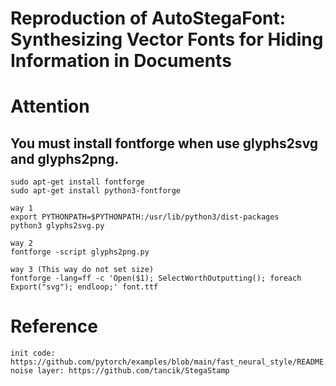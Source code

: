 # Reproduction of AutoStegaFont: Synthesizing Vector Fonts for Hiding Information in Documents

# Attention
## You must install fontforge when use glyphs2svg and glyphs2png.
```
sudo apt-get install fontforge
sudo apt-get install python3-fontforge

way 1
export PYTHONPATH=$PYTHONPATH:/usr/lib/python3/dist-packages
python3 glyphs2svg.py

way 2
fontforge -script glyphs2png.py

way 3 (This way do not set size)
fontforge -lang=ff -c 'Open($1); SelectWorthOutputting(); foreach Export("svg"); endloop;' font.ttf 
```
# Reference
```
init code: https://github.com/pytorch/examples/blob/main/fast_neural_style/README.md
noise layer: https://github.com/tancik/StegaStamp
```